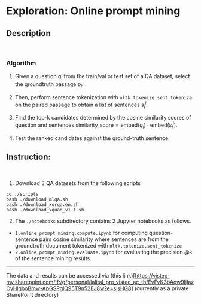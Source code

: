 # Exploration: Online prompt mining


## Description 

<br>

### Algorithm

1. Given a question $q_i$ from the train/val or test set of a QA dataset, select the groundtruth passage $p_i$.

2. Then, perform sentence tokenization with     `nltk.tokenize.sent_tokenize` on the paired passage to obtain a list of sentences $s^i_j$.

3. Find the top-k candidates determined by the cosine similarity scores of question and sentences $\textrm{similarity\_score} = \textrm{embed}(q_i) \cdot \textrm{embed}(s^i_j)$. 

4. Test the ranked candidates against the ground-truth sentence.


## Instruction:

<br>

1. Download 3 QA datasets from the following scripts

```
cd ./scripts
bash ./download_mlqa.sh
bash ./download_xorqa.en.sh
bash ./download_xquad_v1.1.sh
```

2. The `./notebooks` subdirectory contains 2 Jupyter notebooks as follows.

- `1.online_prompt_mining.compute.ipynb` for computing question-sentence pairs cosine similarity where sentences are from the groundtruth document tokenized with `nltk.tokenize.sent_tokenize`
- `2.online_prompt_mining.evaluate.ipynb` for evaluating the precision @k of the sentence mining results.

---

The data and results can be accessed via (this link)[https://vistec-my.sharepoint.com/:f:/g/personal/lalital_pro_vistec_ac_th/EvFvK3bAow9IjIazCyHlgboBmw-ApGSPglQ95T9n52EJ8w?e=sjsHG8] (currently as a private SharePoint directory)
